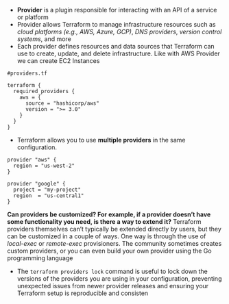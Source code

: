 - **Provider** is a plugin responsible for interacting with an API of a service or platform
- Provider allows Terraform to manage infrastructure resources such as *cloud platforms (e.g., AWS, Azure, GCP)*, *DNS providers*, *version control systems*, and more
- Each provider defines resources and data sources that Terraform can use to create, update, and delete infrastructure. Like with AWS Provider we can create EC2 Instances

```hcl
#providers.tf

terraform {
  required_providers {
    aws = {
      source = "hashicorp/aws"
      version = ">= 3.0"
    }
  }
}
```

- Terraform allows you to use **multiple providers** in the same configuration.
```hcl
provider "aws" {
  region = "us-west-2"
}

provider "google" {
  project = "my-project"
  region  = "us-central1"
}
```

**Can providers be customized? For example, if a provider doesn’t have some functionality you need, is there a way to extend it?**
Terraform providers themselves can’t typically be extended directly by users, but they can be customized in a couple of ways. One way is through the use of *local-exec* or *remote-exec* provisioners. The community sometimes creates custom providers, or you can even build your own provider using the Go programming language

- The `terraform providers lock` command is useful to lock down the versions of the providers you are using in your configuration, preventing unexpected issues from newer provider releases and ensuring your Terraform setup is reproducible and consisten
